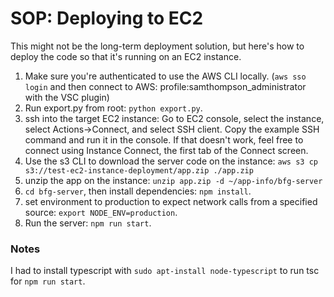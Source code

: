# SOP: Deploying to EC2

This might not be the long-term deployment solution, but here's how to deploy the code so that it's running on an EC2 instance.

1. Make sure you're authenticated to use the AWS CLI locally. (`aws sso login` and then connect to AWS: profile:samthompson_administrator with the VSC plugin)
2. Run export.py from root: `python export.py`.
3. ssh into the target EC2 instance: Go to EC2 console, select the instance, select Actions->Connect, and select SSH client. Copy the example SSH command and run it in the console. If that doesn't work, feel free to connect using Instance Connect, the first tab of the Connect screen.
4. Use the s3 CLI to download the server code on the instance: `aws s3 cp s3://test-ec2-instance-deployment/app.zip ./app.zip
`
5. unzip the app on the instance: `unzip app.zip -d ~/app-info/bfg-server`
6. `cd bfg-server`, then install dependencies: `npm install`.
7. set environment to production to expect network calls from a specified source: `export NODE_ENV=production`.
8. Run the server: `npm run start`.

### Notes

I had to install typescript with `sudo apt-install node-typescript` to run tsc for `npm run start`.